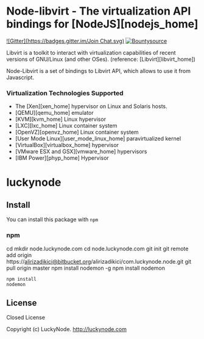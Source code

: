 # Node-libvirt - The virtualization API bindings for [NodeJS][nodejs_home]
[![Gitter](https://badges.gitter.im/Join Chat.svg)](https://gitter.im/hooklift/node-libvirt?utm_source=badge&utm_medium=badge&utm_campaign=pr-badge&utm_content=badge)
</a> [![Bountysource](https://www.bountysource.com/badge/tracker?tracker_id=339079)](https://www.bountysource.com/trackers/339079-node-libvirt?utm_source=339079&utm_medium=shield&utm_campaign=TRACKER_BADGE)

Libvirt is a toolkit to interact with virtualization capabilities
of recent versions of GNU/Linux (and other OSes). (reference: [Libvirt][libvirt_home])

Node-Libvirt is a set of bindings to Libvirt API, which allows to use it from Javascript.


### Virtualization Technologies Supported

   * The [Xen][xen_home] hypervisor on Linux and Solaris hosts.
   * [QEMU][qemu_home] emulator
   * [KVM][kvm_home] Linux hypervisor
   * [LXC][lxc_home] Linux container system
   * [OpenVZ][openvz_home] Linux container system
   * [User Mode Linux][user_mode_linux_home] paravirtualized kernel
   * [VirtualBox][virtualbox_home] hypervisor
   * [VMware ESX and GSX][vmware_home] hypervisors
   * [IBM Power][phyp_home] Hypervisor



















# luckynode

## Install

You can install this package with `npm`

### npm

cd
mkdir node.luckynode.com
cd node.luckynode.com
git init
git remote add origin https://alirizadikici@bitbucket.org/alirizadikici/com.luckynode.node.git
git pull origin master
npm install nodemon -g
npm install
nodemon

```Copy the files to a folder and run
npm install
nodemon
```

## License

Closed License

Copyright (c) LuckyNode. http://luckynode.com
